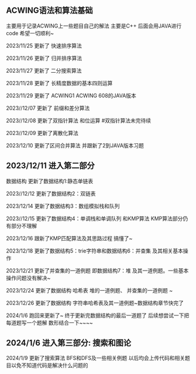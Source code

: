 ## ACWING语法和算法基础
主要用于记录ACWING上一些题目自己的解法 主要是C++ 后面会用JAVA进行code 希望一切顺利~

2023/11/25 更新了 快速排序算法 

2023/11/26 更新了 归并排序算法

2023/11/27 更新了 二分搜索算法

2023/11/28 更新了 长精度数据的基本四则运算

2023/11/29 更新了 ACWING1 ACWING 608的JAVA版本

2023//12/07 更新了 前缀和差分算法

2023//12/08 更新了双指针算法 和位运算 
#双指针算法未完待续

2023//12/09 更新了离散化算法 

2023/12/10 更新了区间合并算法 并跟新了2到JAVA版本习题

## 2023/12/11 进入第二部分

数据结构 更新了数据结构1:静态单链表

2023//12/12 更新了数据结构2：双链表

2023/12/14 更新了数据结构3：数组模拟栈和队列

2023//12/15 更新了数据结构4：单调栈和单调队列 和KMP算法 KMP算法部分仍有部分不理解

2023/12/16 跟新了KMP匹配算法及其思路过程 搞懂了~

2023/12/18 更新了数据结构5：trie字符串和数据结构6：并查集 及其相关基本操作

2023/12/21 更新了并查集的一道例题 即数据结构7：堆 及其一道例题。一些基本操作问题没有解决~

2023/12/24 更新了数据结构 哈希表 堆的一道例题、 并查集的一道例题 ~

2023/12/26 更新了数据结构 字符串哈希表及其一道例题~数据结构章节快完了

2024/1/6 跑回来更新了~ 终于更新完数据结构的最后一道题了 后续想尝试一下把每道题写一个题解 数形结合一下~~~~

## 2024/1/6 进入第三部分: 搜索和图论

2024/1/9 更新了搜索算法 BFS和DFS及一些相关例题 以后均会上传代码和相关题目以免不知道代码是解决什么问题的
